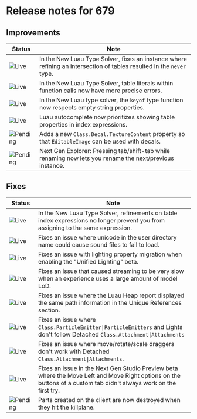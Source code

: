 # Release notes for 679

## Improvements

| Status | Note |
|--------|------|
| ![Live](https://img.shields.io/badge/Live-009E57?style=flat)  | In the New Luau Type Solver, fixes an instance where refining an intersection of tables resulted in the `never` type. |
| ![Live](https://img.shields.io/badge/Live-009E57?style=flat)  | In the New Luau Type Solver, table literals within function calls now have more precise errors. |
| ![Live](https://img.shields.io/badge/Live-009E57?style=flat)  | In the New Luau type solver, the `keyof` type function now respects empty string properties. |
| ![Live](https://img.shields.io/badge/Live-009E57?style=flat)  | Luau autocomplete now prioritizes showing table properties in index expressions. |
| ![Pending](https://img.shields.io/badge/Pending-DEA517?style=flat)  | Adds a new `Class.Decal.TextureContent` property so that `EditableImage` can be used with decals.  |
| ![Pending](https://img.shields.io/badge/Pending-DEA517?style=flat)  | Next Gen Explorer: Pressing tab/shift-tab while renaming now lets you rename the next/previous instance. |
## Fixes

| Status | Note |
|--------|------|
| ![Live](https://img.shields.io/badge/Live-009E57?style=flat)  | In the New Luau Type Solver, refinements on table index expressions no longer prevent you from assigning to the same expression. |
| ![Live](https://img.shields.io/badge/Live-009E57?style=flat)  | Fixes an issue where unicode in the user directory name could cause sound files to fail to load. |
| ![Live](https://img.shields.io/badge/Live-009E57?style=flat)  | Fixes an issue with lighting property migration when enabling the "Unified Lighting" beta. |
| ![Live](https://img.shields.io/badge/Live-009E57?style=flat)  | Fixes an issue that caused streaming to be very slow when an experience uses a large amount of model LoD. |
| ![Live](https://img.shields.io/badge/Live-009E57?style=flat)  | Fixes an issue where the Luau Heap report displayed the same path information in the Unique References section. |
| ![Live](https://img.shields.io/badge/Live-009E57?style=flat)  | Fixes an issue where `Class.ParticleEmitter\|ParticleEmitters` and Lights don't follow Detached `Class.Attachment\|Attachments` |
| ![Live](https://img.shields.io/badge/Live-009E57?style=flat)  | Fixes an issue where move/rotate/scale draggers don't work with Detached `Class.Attachment\|Attachments`. |
| ![Live](https://img.shields.io/badge/Live-009E57?style=flat)  | Fixes an issue in the Next Gen Studio Preview beta where the Move Left and Move Right options on the buttons of a custom tab didn't always work on the first try. |
| ![Pending](https://img.shields.io/badge/Pending-DEA517?style=flat)  | Parts created on the client are now destroyed when they hit the killplane. |
